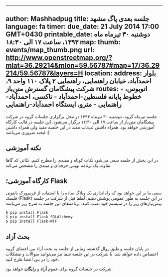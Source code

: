 ----------
author: Mashhadpug
title: جلسه بعدی پاگ مشهد
language: fa
timer:
  due_date: 21 July 2014 17:00 GMT+0430
  printable_date: دوشنبه ۳۰ تیرماه ماه ۱۳۹۳، ساعت ۱۷ الی ۱۸:۳۰
map:
  thumb: events/map_thumb.png
  url: http://www.openstreetmap.org/?mlat=36.29214&mlon=59.56787#map=17/36.29214/59.56787&layers=H
location:
  address: بلوار احمدآباد، خیابان راهنمایی، راهنمایی ۲ پلاک ۱۱۰ واحد ۹، شرکت پیشگامان گسترش متن‌باز
  routes:
    - اتوبوس، خطوط پایانه فلسطین-احمد‌آباد
    - تاکسی، احمدآباد-راهنمایی
    - مترو، ایستگاه احمد‌آباد-راهنمایی
----------

جلسه تیر‌ماه گروه، دوشنبه ۳۰ تیرماه ۱۳۹۳ در محل برگزاری جلسات
گروه در شرکت پیشگامان متن‌باز از ساعت ۱۷ الی ۱۶:۳۰ برگزار می‌شود.
این جلسه در قالب کارگاه آموزشی خواهد بود.
همراه داشتن لپ‌تاپ مفید در این جلسه مفید ولی همراه داشتن لبخند ضروری می‌باشد :)

## نکته آموزشی
در این بخش از جلسه سعی می‌شود نکات کوتاه و مفیدی را مطرح کنیم. نکاتی که گاها
تفاوت یک برنامه نویس حرفه‌ای و مبتدی را مشخص می‌کند.

## کارگاه آموزشی؛ Flask
سعی ما بر این خواهد بود که راه‌اندازی یک وبلاگ ساده را با استفاده از فریم‌ورک پایتونی
فلسک (Flask) در این جلسه به طور عمومی پوشش دهیم. لطفا قبل از شرکت در جلسه پیش‌نیازهای
زیر را در سیستم خود نصب کنید.
برنامه‌های این جلسه به شرح زیر می‌باشد:

	$ pip install Flask
	$ pip install Flask_SQLAlchemy
	$ pip install Flask-WTF


## بحث آزاد
در پایان جلسه و طبق روال گذشته، زمانی از جلسه به بحث آزاد بین
اعضای گروه اختصاص داده خواهد شد. با شرکت در این جلسه شما نیز
می‌توانید سوالات و مشکلات خود را در بین اعضا طرح کنید.


شرکت در جلسات گروه برای عموم **آزاد** و **رایگان** خواهد بود.

